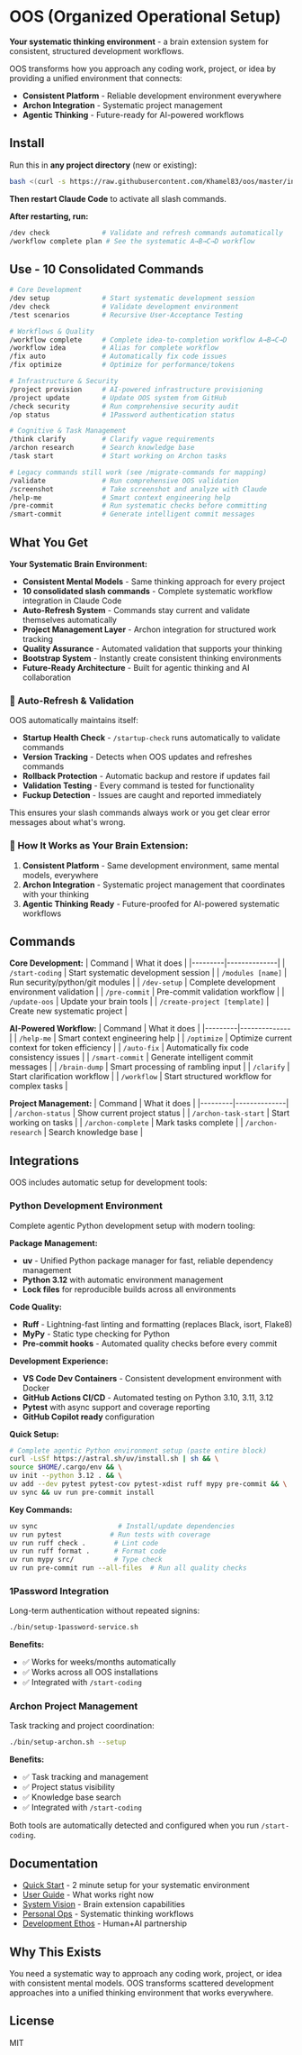 # OOS (Organized Operational Setup)

**Your systematic thinking environment** - a brain extension system for consistent, structured development workflows.

OOS transforms how you approach any coding work, project, or idea by providing a unified environment that connects:
- **Consistent Platform** - Reliable development environment everywhere
- **Archon Integration** - Systematic project management
- **Agentic Thinking** - Future-ready for AI-powered workflows

## Install

Run this in **any project directory** (new or existing):

```bash
bash <(curl -s https://raw.githubusercontent.com/Khamel83/oos/master/install.sh)
```

**Then restart Claude Code** to activate all slash commands.

**After restarting, run:**
```bash
/dev check             # Validate and refresh commands automatically
/workflow complete plan # See the systematic A→B→C→D workflow
```

## Use - 10 Consolidated Commands

```bash
# Core Development
/dev setup             # Start systematic development session
/dev check             # Validate development environment
/test scenarios        # Recursive User-Acceptance Testing

# Workflows & Quality
/workflow complete     # Complete idea-to-completion workflow A→B→C→D
/workflow idea         # Alias for complete workflow
/fix auto              # Automatically fix code issues
/fix optimize          # Optimize for performance/tokens

# Infrastructure & Security
/project provision     # AI-powered infrastructure provisioning
/project update        # Update OOS system from GitHub
/check security        # Run comprehensive security audit
/op status             # 1Password authentication status

# Cognitive & Task Management
/think clarify         # Clarify vague requirements
/archon research       # Search knowledge base
/task start            # Start working on Archon tasks

# Legacy commands still work (see /migrate-commands for mapping)
/validate              # Run comprehensive OOS validation
/screenshot            # Take screenshot and analyze with Claude
/help-me               # Smart context engineering help
/pre-commit            # Run systematic checks before committing
/smart-commit          # Generate intelligent commit messages
```

## What You Get

**Your Systematic Brain Environment:**
- **Consistent Mental Models** - Same thinking approach for every project
- **10 consolidated slash commands** - Complete systematic workflow integration in Claude Code
- **Auto-Refresh System** - Commands stay current and validate themselves automatically
- **Project Management Layer** - Archon integration for structured work tracking
- **Quality Assurance** - Automated validation that supports your thinking
- **Bootstrap System** - Instantly create consistent thinking environments
- **Future-Ready Architecture** - Built for agentic thinking and AI collaboration

### 🔄 Auto-Refresh & Validation

OOS automatically maintains itself:

- **Startup Health Check** - `/startup-check` runs automatically to validate commands
- **Version Tracking** - Detects when OOS updates and refreshes commands
- **Rollback Protection** - Automatic backup and restore if updates fail
- **Validation Testing** - Every command is tested for functionality
- **Fuckup Detection** - Issues are caught and reported immediately

This ensures your slash commands always work or you get clear error messages about what's wrong.

### 🧠 How It Works as Your Brain Extension:

1. **Consistent Platform** - Same development environment, same mental models, everywhere
2. **Archon Integration** - Systematic project management that coordinates with your thinking
3. **Agentic Thinking Ready** - Future-proofed for AI-powered systematic workflows

## Commands

**Core Development:**
| Command | What it does |
|---------|--------------|
| `/start-coding` | Start systematic development session |
| `/modules [name]` | Run security/python/git modules |
| `/dev-setup` | Complete development environment validation |
| `/pre-commit` | Pre-commit validation workflow |
| `/update-oos` | Update your brain tools |
| `/create-project [template]` | Create new systematic project |

**AI-Powered Workflow:**
| Command | What it does |
|---------|--------------|
| `/help-me` | Smart context engineering help |
| `/optimize` | Optimize current context for token efficiency |
| `/auto-fix` | Automatically fix code consistency issues |
| `/smart-commit` | Generate intelligent commit messages |
| `/brain-dump` | Smart processing of rambling input |
| `/clarify` | Start clarification workflow |
| `/workflow` | Start structured workflow for complex tasks |

**Project Management:**
| Command | What it does |
|---------|--------------|
| `/archon-status` | Show current project status |
| `/archon-task-start` | Start working on tasks |
| `/archon-complete` | Mark tasks complete |
| `/archon-research` | Search knowledge base |

## Integrations

OOS includes automatic setup for development tools:

### Python Development Environment
Complete agentic Python development setup with modern tooling:

**Package Management:**
- **uv** - Unified Python package manager for fast, reliable dependency management
- **Python 3.12** with automatic environment management
- **Lock files** for reproducible builds across all environments

**Code Quality:**
- **Ruff** - Lightning-fast linting and formatting (replaces Black, isort, Flake8)
- **MyPy** - Static type checking for Python
- **Pre-commit hooks** - Automated quality checks before every commit

**Development Experience:**
- **VS Code Dev Containers** - Consistent development environment with Docker
- **GitHub Actions CI/CD** - Automated testing on Python 3.10, 3.11, 3.12
- **Pytest** with async support and coverage reporting
- **GitHub Copilot ready** configuration

**Quick Setup:**
```bash
# Complete agentic Python environment setup (paste entire block)
curl -LsSf https://astral.sh/uv/install.sh | sh && \
source $HOME/.cargo/env && \
uv init --python 3.12 . && \
uv add --dev pytest pytest-cov pytest-xdist ruff mypy pre-commit && \
uv sync && uv run pre-commit install
```

**Key Commands:**
```bash
uv sync                    # Install/update dependencies
uv run pytest            # Run tests with coverage
uv run ruff check .       # Lint code
uv run ruff format .      # Format code
uv run mypy src/          # Type check
uv run pre-commit run --all-files  # Run all quality checks
```

### 1Password Integration
Long-term authentication without repeated signins:

```bash
./bin/setup-1password-service.sh
```

**Benefits:**
- ✅ Works for weeks/months automatically
- ✅ Works across all OOS installations
- ✅ Integrated with `/start-coding`

### Archon Project Management
Task tracking and project coordination:

```bash
./bin/setup-archon.sh --setup
```

**Benefits:**
- ✅ Task tracking and management
- ✅ Project status visibility
- ✅ Knowledge base search
- ✅ Integrated with `/start-coding`

Both tools are automatically detected and configured when you run `/start-coding`.

## Documentation

- [Quick Start](QUICK_START.md) - 2 minute setup for your systematic environment
- [User Guide](USER_READY_SETUP.md) - What works right now
- [System Vision](OOS_2.0_VISION.md) - Brain extension capabilities
- [Personal Ops](docs/PERSONAL_OPS_VISION.md) - Systematic thinking workflows
- [Development Ethos](HUMAN_AI_DEVELOPMENT_ETHOS.md) - Human+AI partnership

## Why This Exists

You need a systematic way to approach any coding work, project, or idea with consistent mental models. OOS transforms scattered development approaches into a unified thinking environment that works everywhere.

## License

MIT